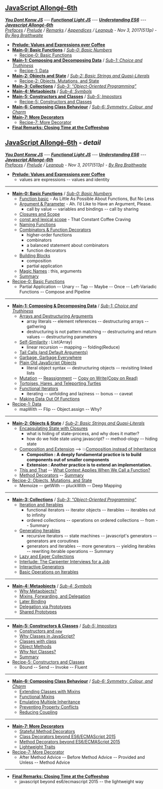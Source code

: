 <a name="top"></a>
## [JavaScript Allongé-6th](#middle)
***[You Dont Konw JS]** --- **[Functional Light JS]** --- **[Understanding ES6]** --- **[Javascript Allongé-6th]***      
*[Prefaces](book_1_preface.md) / [Prelude](book_2_prelude.md) / [Remarks](book_3_closing-time.md) / [Appendices](book_4_appendices.md) / [Leanpub](https://leanpub.com/javascriptallongesix/read#leanpub-auto-about-javascript-allong) - Nov 3, 2017(513p) - [By Reg Braithwaite](https://github.com/raganwald)* 
* [**Prelude: Values and Expressions over Coffee**](book_2_prelude.md#prelude-values-and-expressions-over-coffee)
* [**Main-0: Basic Functions**](main_0_functions.md) / [*Sub-0: Basic Numbers*](sub_0_numbers.md) 
	* [Recipe-0: Basic Functions](main_0r_functions.md)  
* [**Main-1: Composing and Decomposing Data**](main_1_Composing.md) / [*Sub-1: Choice and Truthiness*](sub_1_choice.md) 	
	* [Recipe-1: Data](main_1r_Composing.md) 
* [**Main-2: Objects and State**](main_2_objects.md) / [*Sub-2: Basic Strings and Quasi-Literals*](sub_2_strings.md)	
	* [Recipe-2: Objects, Mutations, and State](main_2r_objects.md)   
* [**Main-3: Collections**](main_3_collections.md) / [*Sub-3: “Object-Oriented Programming”*](sub_3_oop.md)  
* [**Main-4: Metaobjects**](main_4_metaobjects.md) / [*Sub-4: Symbols*](sub_4_symbols.md) 
* [**Main-5: Constructors and Classes**](main_5_constructors.md) / [*Sub-5: Impostors*](sub_5_impostors.md) 
	* [Recipe-5: Constructors and Classes](main_5r_constructors.md)   
* [**Main-6: Composing Class Behaviour**](main_6_classes.md) / [*Sub-6: Symmetry, Colour, and Charm*](sub_6_colours.md)
* [**Main-7: More Decorators**](main_7_dedorators.md)   
	* [Recipe-7: More Decorator](main_7r_dedorators.md)   
* [**Final Remarks: Closing Time at the Coffeeshop**](book_3_closing-time.md#closing-time-at-the-coffeeshop-final-remarks)

<a name="middle"></a>
## [JavaScript Allongé-6th](#top) *- detail*
***[You Dont Konw JS][det_1]** --- **[Functional Light JS][det_2]** --- **[Understanding ES6][det_3]** --- **[Javascript Allongé-6th][det_4]***      
*[Prefaces](book_1_preface.md) / [Prelude](book_2_prelude.md) / [Leanpub](https://leanpub.com/javascriptallongesix/read#leanpub-auto-about-javascript-allong) - Nov 3, 2017(513p) - [By Reg Braithwaite](https://github.com/raganwald)*    
* [**Prelude: Values and Expressions over Coffee**](book_2_prelude.md#prelude-values-and-expressions-over-coffee)        
	* values are expressions -- values and identity  
---
* [**Main-0: Basic Functions**](main_0_functions.md) / [*Sub-0: Basic Numbers*](sub_0_numbers.md) 
	* [Function basic](main_0_functions.md#as-little-as-possible-about-functions-but-no-less) - As Little As Possible About Functions, But No Less
	* [Argument & Parameter](main_0_functions.md#ah-id-like-to-have-an-argument-pleasezzz-fargs) - Ah. I’d Like to Have an Argument, Please.   
		* call by value -- variables and bindings -- call by sharing
	* [Closures and Scope](main_0_functions.md#closures-and-scope)   
	* [const and lexical scope](main_0_functions.md#that-constant-coffee-craving) - That Constant Coffee Craving   
	* [Naming Functions](main_0_functions.md#naming-functions)     
	* [Combinators & Function Decorators](main_0_functions.md#combinators-and-function-decorators)  
		* higher-order functions    
		* combinators 
		* a balanced statement about combinators
		* function decorators
	* [Building Blocks](main_0_functions.md#building-blocks)   
		* composition
		* partial application
	* [Magic Names](main_0_functions.md#magic-names) : this, arguments     
	* [Summary](main_0_functions.md#summary)     
* [Recipe-0: Basic Functions](main_0r_functions.md)   
	* Partial Application -- Unary -- Tap -- Maybe -- Once -- Left-Variadic Functions -- Compose and Pipeline   
---
* [**Main-1: Composing & Decomposing Data**](main_1_Composing.md) / [*Sub-1: Choice and Truthiness*](sub_1_choice.md)  
	* [Arrays and Destructuring Arguments](main_1_Composing.md#arrays-and-destructuring-arguments)
		* array literals -- element references -- destructuring arrays -- gathering
		* destructuring is not pattern matching -- destructuring and return values -- destructuring parameters
	* [Self-Similarity](main_1_Composing.md#self-similarity) : List(Array)
		* linear recursion -- mapping -- folding(Reduce)
	* [Tail Calls (and Default Arguments)](main_1_Composing.md#tail-calls-and-default-arguments)   
	* [Garbage, Garbage Everywhere](main_1_Composing.md#garbage-garbage-everywhere)   
	* [Plain Old JavaScript Objects](main_1_Composing.md#plain-old-javascript-objects) 
		* literal object syntax -- destructuring objects -- revisiting linked lists
	* [Mutation](main_1_Composing.md#mutation) -- [Reassignment](main_1_Composing.md#reassignment) -- [Copy on Write(Copy on Read)](main_1_Composing.md#copy-on-write)   
	* [Tortoises, Hares, and Teleporting Turtles](main_1_Composing.md#tortoises-hares-and-teleporting-turtles)   
	* [Functional Iterators](main_1_Composing.md#functional-iterators)
		* iterating -- unfolding and laziness -- bonus -- caveat
	* [Making Data Out Of Functions](main_1_Composing.md#making-data-out-of-functions)   
* [Recipe-1: Data](main_1r_Composing.md)   
	* mapWith -- Flip -- Object.assign -- Why?   
---   
* [**Main-2: Objects & State**](main_2_objects.md) / [*Sub-2: Basic Strings and Quasi-Literals*](sub_2_strings.md)   
	* [Encapsulating State with Closures](main_2_objects.md#encapsulating-state-with-closures)
		* what is hiding of state-process, and why does it matter?
		* how do we hide state using javascript? -- method-ology -- hiding state
	* [Composition and Extension](main_2_objects.md#composition-and-extension) --> :boom:[Composition instead of Inheritance](http://wiki.c2.com/?CompositionInsteadOfInheritance)
		* **Composition : A deeply fundamental practice is to build components out of smaller components**
		* **Extension : Another practice is to extend an implementation.**
	* [This and That](main_2_objects.md#this-and-that) -- [What Context Applies When We Call a Function?](main_2_objects.md#what-context-applies-when-we-call-a-function)
	* [Method Decorators](main_2_objects.md#method-decorators) -- [Summary](main_2_objects.md#summary)
* [Recipe-2: Objects, Mutations, and State](main_2r_objects.md)   
   * Memoize -- getWith -- pluckWith -- Deep Mapping   
---
* [**Main-3: Collections**](main_3_collections.md) / [*Sub-3: “Object-Oriented Programming”*](sub_3_oop.md)  
	* [Iteration and Iterables](main_3_collections.md#iteration-and-iterables)   
		* functional iterators -- iterator objects -- iterables -- iterables out to infinity
		* ordered collections -- operations on ordered collections -- from -- Summary
	* [Generating Iterables](main_3_collections.md#generating-iterables)   
		* recursive iterators -- state machines -- javascript's generators -- generators are coroutines
		* generators and iterables -- more generators -- yielding iterables -- rewriting iterable operations -- Summary
	* [Lazy and Eager Collections](main_3_collections.md#lazy-and-eager-collections)   
	* [Interlude: The Carpenter Interviews for a Job](main_3_collections.md#interlude-the-carpenter-interviews-for-a-job)   
	* [Interactive Generators](main_3_collections.md#interactive-generators)   
	* [Basic Operations on Iterables](main_3_collections.md#basic-operations-on-iterables)   
---
* [**Main-4: Metaobjects**](main_4_metaobjects.md#life-on-the-plantation-metaobjects) / [*Sub-4: Symbols*](sub_4_symbols.md)   
	* [Why Metaobjects?](main_4_metaobjects.md#why-metaobjects) 
	* [Mixins, Forwarding, and Delegation](main_4_metaobjects.md#mixins-forwarding-and-delegation)       
	* [Later Binding](main_4_metaobjects.md#later-binding)     
	* [Delegation via Prototypes](main_4_metaobjects.md#delegation-via-prototypes)    
	* [Shared Prototypes](main_4_metaobjects.md#shared-prototypes)    
---
* [**Main-5: Constructors & Classes**](main_5_constructors.md#finish-the-cup-constructors-and-classes) / [*Sub-5: Impostors*](sub_5_impostors.md)   
	* [Constructors and `new`](main_5_constructors.md#constructors-and-new)    
	* [Why Classes in JavaScript?](main_5_constructors.md#why-classes-in-javascript)    
	* [Classes with class](main_5_constructors.md#classes-with-class)    
	* [Object Methods](main_5_constructors.md#object-methods)    
	* [Why Not Classes?](main_5_constructors.md#why-not-classes)    
	* [Summary](main_5_constructors.md#summary) 
* [Recipe-5: Constructors and Classes](main_5r_constructors.md)   
	* Bound -- Send -- Invoke -- Fluent   
---
* [**Main-6: Composing Class Behaviour**](main_6_classes.md#con-panna-composing-class-behaviour) / [*Sub-6: Symmetry, Colour, and Charm*](sub_6_colours.md#colourful-mugs-symmetry-colour-and-charm)   
	* [Extending Classes with Mixins](main_6_classes.md#extending-classes-with-mixins)    
	* [Functional Mixins](main_6_classes.md#functional-mixins)    
	* [Emulating Multiple Inheritance](main_6_classes.md#emulating-multiple-inheritance)    
	* [Preventing Property Conflicts](main_6_classes.md#preventing-property-conflicts)    
	* [Reducing Coupling](main_6_classes.md#reducing-coupling)    
---
* [**Main-7: More Decorators**](main_7_dedorators.md#more-decorators)   
	* [Stateful Method Decorators](main_7_dedorators.md#stateful-method-decorators)    
	* [Class Decorators beyond ES6/ECMAScript 2015](main_7_dedorators.md#class-decorators-beyond-es6ecmascript-2015)    
	* [Method Decorators beyond ES6/ECMAScript 2015](main_7_dedorators.md#method-decorators-beyond-es6ecmascript-2015)    
	* [Lightweight Traits](main_7_dedorators.md#lightweight-traits)    
* [Recipe-7: More Decorator](main_7r_dedorators.md)   
	* After Method Advice -- Before Method Advice -- Provided and Unless -- Method Advice      
---
* [**Final Remarks: Closing Time at the Coffeeshop**](book_3_closing-time.md#closing-time-at-the-coffeeshop-final-remarks)   
	* javascript beyond es6/ecmascript 2015 -- the lightweight way    
	
[You Dont Konw JS]: https://github.com/kiyounglee/You-Dont-Know-JS/blob/master/toc.md#top
[Functional Light JS]: https://github.com/kiyounglee/Functional-Light-JS/blob/master/manuscript/toc.md#top
[Understanding ES6]: https://github.com/kiyounglee/understandinges6/blob/master/manuscript/toc.md#top
[Javascript Allongé-6th]: https://github.com/kiyounglee/javascript-allonge-six/blob/master/myAllonge/markdown/toc.md#top

[det_1]: https://github.com/kiyounglee/You-Dont-Know-JS/blob/master/toc.md#middle
[det_2]: https://github.com/kiyounglee/Functional-Light-JS/blob/master/manuscript/toc.md#middle
[det_3]: https://github.com/kiyounglee/understandinges6/blob/master/manuscript/toc.md#middle
[det_4]: https://github.com/kiyounglee/javascript-allonge-six/blob/master/myAllonge/markdown/toc.md#middle
